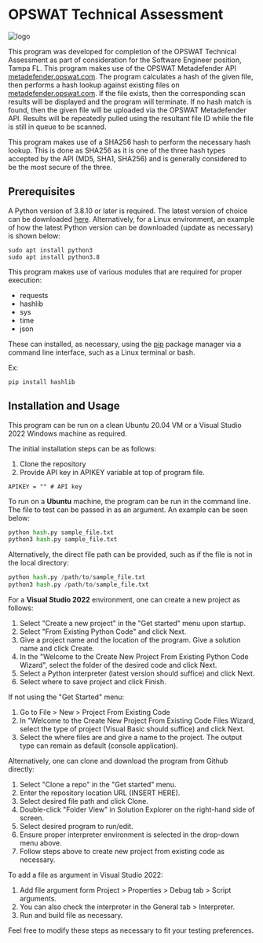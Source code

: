 # OPSWAT Technical Assessment

![logo](https://static.opswat.com/uploads/images/brand_opswat.png)

This program was developed for completion of the OPSWAT Technical Assessment as part of consideration
for the Software Engineer position, Tampa FL. This program makes use of the OPSWAT Metadefender API
[metadefender.opswat.com](metadefender.opswat.com). The program calculates a hash of the given file, then performs a hash lookup
against existing files on [metadefender.opswat.com](metadefender.opswat.com). If the file exists, then the corresponding scan results
will be displayed and the program will terminate. If no hash match is found, then the given file will be uploaded via the OPSWAT
Metadefender API. Results will be repeatedly pulled using the resultant file ID while the file is still in queue to be scanned.

This program makes use of a SHA256 hash to perform the necessary hash lookup. This is done as SHA256 as it is one of the three hash types accepted by the API (MD5, SHA1, SHA256) and is generally considered to be the most secure of the three.

## Prerequisites

A Python version of 3.8.10 or later is required. The latest version of choice can be downloaded [here](https://www.python.org/downloads/). Alternatively, for a Linux environment, an example of how the latest Python version can be downloaded (update as necessary) is shown below:

```install
sudo apt install python3
sudo apt install python3.8
```

This program makes use of various modules that are required for proper execution:

- requests
- hashlib
- sys
- time
- json

These can installed, as necessary, using the [pip](https://pip.pypa.io/en/stable/) package manager via a command line interface,
such as a Linux terminal or bash.

Ex:

```pip
pip install hashlib
```

## Installation and Usage

This program can be run on a clean Ubuntu 20.04 VM or a Visual Studio 2022 Windows machine as required.

The initial installation steps can be as follows:

1. Clone the repository
2. Provide API key in APIKEY variable at top of program file.

```key
APIKEY = "" # API key
```

To run on a **Ubuntu** machine, the program can be run in the command line. The file to test can be passed in as an argument. An example can be seen below:

```python
python hash.py sample_file.txt
python3 hash.py sample_file.txt
```

Alternatively, the direct file path can be provided, such as if the file is not in the local directory:

```python
python hash.py /path/to/sample_file.txt
python3 hash.py /path/to/sample_file.txt
```

For a **Visual Studio 2022** environment, one can create a new project as follows:

1. Select "Create a new project" in the "Get started" menu upon startup.
2. Select "From Existing Python Code" and click Next.
3. Give a project name and the location of the program. Give a solution name and click Create.
4. In the "Welcome to the Create New Project From Existing Python Code Wizard", select the folder of the desired code and click Next.
5. Select a Python interpreter (latest version should suffice) and click Next.
6. Select where to save project and click Finish.

If not using the "Get Started" menu:

1. Go to File > New > Project From Existing Code
2. In "Welcome to the Create New Project From Existing Code Files Wizard, select the type of project (Visual Basic should suffice) and click Next.
3. Select the where files are and give a name to the project. The output type can remain as default (console application).

Alternatively, one can clone and download the program from Github directly:

1. Select "Clone a repo" in the "Get started" menu.
2. Enter the repository location URL (INSERT HERE).
3. Select desired file path and click Clone.
4. Double-click "Folder View" in Solution Explorer on the right-hand side of screen.
5. Select desired program to run/edit.
6. Ensure proper interpreter environment is selected in the drop-down menu above.
7. Follow steps above to create new project from existing code as necessary.

To add a file as argument in Visual Studio 2022:

1. Add file argument form Project > Properties > Debug tab > Script arguments.
2. You can also check the interpreter in the General tab > Interpreter.
3. Run and build file as necessary.

Feel free to modify these steps as necessary to fit your testing preferences.
